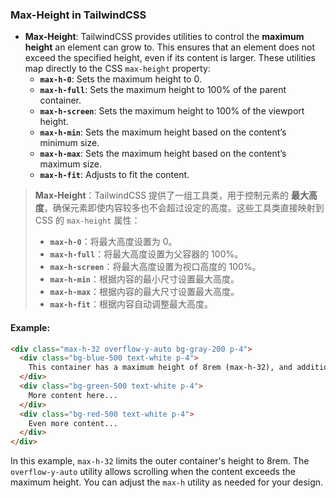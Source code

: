 ### Max-Height in TailwindCSS

- **Max-Height**: TailwindCSS provides utilities to control the **maximum height** an element can grow to. This ensures that an element does not exceed the specified height, even if its content is larger. These utilities map directly to the CSS `max-height` property:
  - **`max-h-0`**: Sets the maximum height to 0.
  - **`max-h-full`**: Sets the maximum height to 100% of the parent container.
  - **`max-h-screen`**: Sets the maximum height to 100% of the viewport height.
  - **`max-h-min`**: Sets the maximum height based on the content’s minimum size.
  - **`max-h-max`**: Sets the maximum height based on the content’s maximum size.
  - **`max-h-fit`**: Adjusts to fit the content.

> **Max-Height**：TailwindCSS 提供了一组工具类，用于控制元素的 **最大高度**，确保元素即使内容较多也不会超过设定的高度。这些工具类直接映射到 CSS 的 `max-height` 属性：
> - **`max-h-0`**：将最大高度设置为 0。
> - **`max-h-full`**：将最大高度设置为父容器的 100%。
> - **`max-h-screen`**：将最大高度设置为视口高度的 100%。
> - **`max-h-min`**：根据内容的最小尺寸设置最大高度。
> - **`max-h-max`**：根据内容的最大尺寸设置最大高度。
> - **`max-h-fit`**：根据内容自动调整最大高度。

#### Example:

<audio src="C:\Users\10691\Downloads\这里展示了一个具有滚动功能的容.mp3"></audio>

```html
<div class="max-h-32 overflow-y-auto bg-gray-200 p-4">
  <div class="bg-blue-500 text-white p-4">
    This container has a maximum height of 8rem (max-h-32), and additional content will scroll if it exceeds this height.
  </div>
  <div class="bg-green-500 text-white p-4">
    More content here...
  </div>
  <div class="bg-red-500 text-white p-4">
    Even more content...
  </div>
</div>
```

In this example, `max-h-32` limits the outer container's height to 8rem. The `overflow-y-auto` utility allows scrolling when the content exceeds the maximum height. You can adjust the `max-h` utility as needed for your design.